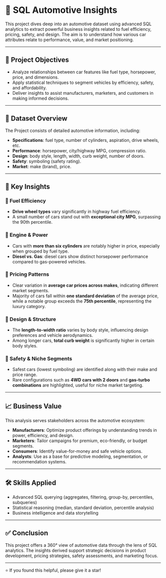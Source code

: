 # 🚗 SQL Automotive Insights

This project dives deep into an automotive dataset using advanced SQL analytics to extract powerful business insights related to fuel efficiency, pricing, safety, and design. The aim is to understand how various car attributes relate to performance, value, and market positioning.

---

## 📌 Project Objectives

- Analyze relationships between car features like fuel type, horsepower, price, and dimensions.
- Apply statistical techniques to segment vehicles by efficiency, safety, and affordability.
- Deliver insights to assist manufacturers, marketers, and customers in making informed decisions.

---

## 📂 Dataset Overview

The Project consists of detailed automotive information, including:
- **Specifications**: fuel type, number of cylinders, aspiration, drive wheels, etc.
- **Performance**: horsepower, city/highway MPG, compression ratio.
- **Design**: body style, length, width, curb weight, number of doors.
- **Safety**: symboling (safety rating).
- **Market**: make (brand), price.

---

## 🧠 Key Insights

### 🔹 Fuel Efficiency
- **Drive wheel types** vary significantly in highway fuel efficiency.
- A small number of cars stand out with **exceptional city MPG**, surpassing the 90th percentile.

### 🔹 Engine & Power
- Cars with **more than six cylinders** are notably higher in price, especially when grouped by fuel type.
- **Diesel vs. Gas**: diesel cars show distinct horsepower performance compared to gas-powered vehicles.

### 🔹 Pricing Patterns
- Clear variation in **average car prices across makes**, indicating different market segments.
- Majority of cars fall within **one standard deviation** of the average price, while a notable group exceeds the **75th percentile**, representing the luxury category.

### 🔹 Design & Structure
- The **length-to-width ratio** varies by body style, influencing design preferences and vehicle aerodynamics.
- Among longer cars, **total curb weight** is significantly higher in certain body styles.

### 🔹 Safety & Niche Segments
- Safest cars (lowest symboling) are identified along with their make and price range.
- Rare configurations such as **4WD cars with 2 doors** and **gas-turbo combinations** are highlighted, useful for niche market targeting.

---

## 📈 Business Value

This analysis serves stakeholders across the automotive ecosystem:
- **Manufacturers**: Optimize product offerings by understanding trends in power, efficiency, and design.
- **Marketers**: Tailor campaigns for premium, eco-friendly, or budget segments.
- **Consumers**: Identify value-for-money and safe vehicle options.
- **Analysts**: Use as a base for predictive modeling, segmentation, or recommendation systems.

---

## 🛠 Skills Applied

- Advanced SQL querying (aggregates, filtering, group-by, percentiles, subqueries)
- Statistical reasoning (median, standard deviation, percentile analysis)
- Business intelligence and data storytelling

---

## ✅ Conclusion

This project offers a 360° view of automotive data through the lens of SQL analytics. The insights derived support strategic decisions in product development, pricing strategies, safety assessments, and marketing focus.

---

⭐ If you found this helpful, please give it a star!
